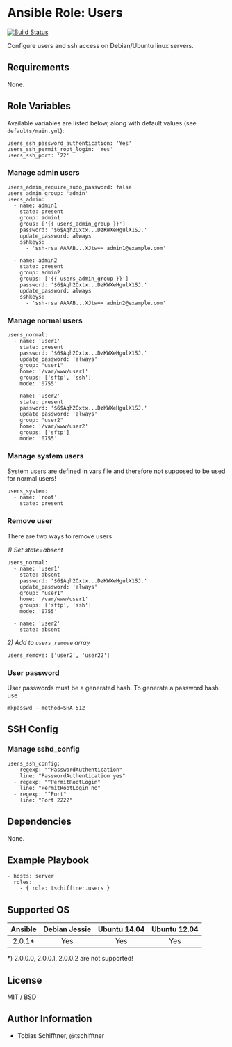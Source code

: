 # Ansible Role: Users

[![Build Status](https://travis-ci.org/tschifftner/ansible-role-users.svg)](https://travis-ci.org/tschifftner/ansible-role-users)

Configure users and ssh access on Debian/Ubuntu linux servers.

## Requirements

None.

## Role Variables

Available variables are listed below, along with default values (see `defaults/main.yml`):

```
users_ssh_password_authentication: 'Yes'
users_ssh_permit_root_login: 'Yes'
users_ssh_port: '22'
```

### Manage admin users

```
users_admin_require_sudo_password: false
users_admin_group: 'admin'
users_admin:
  - name: admin1
    state: present
    group: admin1
    grous: ['{{ users_admin_group }}']
    password: '$6$Aqh2Oxtx...DzKWXeHgulX1SJ.'
    update_password: always
    sshkeys:
      - 'ssh-rsa AAAAB...XJtw== admin1@example.com'

  - name: admin2
    state: present
    group: admin2
    groups: ['{{ users_admin_group }}']
    password: '$6$Aqh2Oxtx...DzKWXeHgulX1SJ.'
    update_password: always
    sshkeys:
      - 'ssh-rsa AAAAB...XJtw== admin2@example.com'
```

### Manage normal users

```
users_normal:
  - name: 'user1'
    state: present
    password: '$6$Aqh2Oxtx...DzKWXeHgulX1SJ.'
    update_password: 'always'
    group: "user1"
    home: '/var/www/user1'
    groups: ['sftp', 'ssh']
    mode: '0755'

  - name: 'user2'
    state: present
    password: '$6$Aqh2Oxtx...DzKWXeHgulX1SJ.'
    update_password: 'always'
    group: "user2"
    home: '/var/www/user2'
    groups: ['sftp']
    mode: '0755'
```

### Manage system users

System users are defined in vars file and therefore not supposed to be used for normal users!

```
users_system:
  - name: 'root'
    state: present
```

### Remove user

There are two ways to remove users

_1) Set state=absent_

```
users_normal:
  - name: 'user1'
    state: absent
    password: '$6$Aqh2Oxtx...DzKWXeHgulX1SJ.'
    update_password: 'always'
    group: "user1"
    home: '/var/www/user1'
    groups: ['sftp', 'ssh']
    mode: '0755'

  - name: 'user2'
    state: absent
```

_2) Add to ```users_remove``` array_

```
users_remove: ['user2', 'user22']
```

### User password

User passwords must be a generated hash. To generate a password hash use

```
mkpasswd --method=SHA-512
```

## SSH Config

### Manage sshd_config

```
users_ssh_config:
  - regexp: "^PasswordAuthentication"
    line: "PasswordAuthentication yes"
  - regexp: "^PermitRootLogin"
    line: "PermitRootLogin no"
  - regexp: "^Port"
    line: "Port 2222"
```

## Dependencies

None.

## Example Playbook

    - hosts: server
      roles:
        - { role: tschifftner.users }

## Supported OS

Ansible          | Debian Jessie    | Ubuntu 14.04    | Ubuntu 12.04
:--------------: | :--------------: | :-------------: | :-------------: 
2.0.1*           | Yes              | Yes             | Yes

*) 2.0.0.0, 2.0.0.1, 2.0.0.2 are not supported!

## License

MIT / BSD

## Author Information

 - Tobias Schifftner, @tschifftner